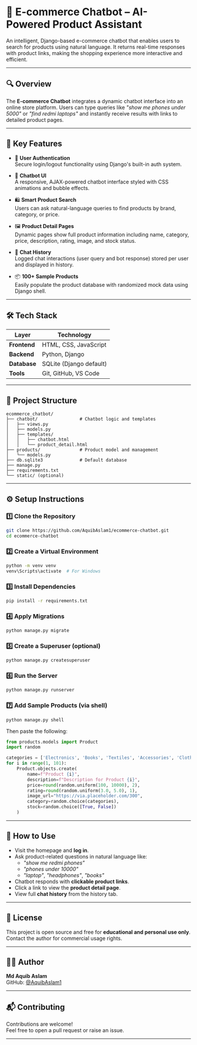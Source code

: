 
# 🤖 E-commerce Chatbot – AI-Powered Product Assistant

An intelligent, Django-based e-commerce chatbot that enables users to search for products using natural language. It returns real-time responses with product links, making the shopping experience more interactive and efficient.

---

## 🔍 Overview

The **E-commerce Chatbot** integrates a dynamic chatbot interface into an online store platform. Users can type queries like _"show me phones under 5000"_ or _"find redmi laptops"_ and instantly receive results with links to detailed product pages.

---

## 🚀 Key Features

- 🔐 **User Authentication**  
  Secure login/logout functionality using Django's built-in auth system.

- 💬 **Chatbot UI**  
  A responsive, AJAX-powered chatbot interface styled with CSS animations and bubble effects.

- 🛍️ **Smart Product Search**  
  Users can ask natural-language queries to find products by brand, category, or price.

- 🖼️ **Product Detail Pages**  
  Dynamic pages show full product information including name, category, price, description, rating, image, and stock status.

- 🧠 **Chat History**  
  Logged chat interactions (user query and bot response) stored per user and displayed in history.

- 📦 **100+ Sample Products**  
  Easily populate the product database with randomized mock data using Django shell.

---

## 🛠️ Tech Stack

| Layer        | Technology                |
|--------------|---------------------------|
| **Frontend** | HTML, CSS, JavaScript     |
| **Backend**  | Python, Django            |
| **Database** | SQLite (Django default)   |
| **Tools**    | Git, GitHub, VS Code      |

---

## 📁 Project Structure

```
ecommerce_chatbot/
├── chatbot/                # Chatbot logic and templates
│   ├── views.py
│   ├── models.py
│   ├── templates/
│   │   ├── chatbot.html
│   │   └── product_detail.html
├── products/               # Product model and management
│   └── models.py
├── db.sqlite3              # Default database
├── manage.py
├── requirements.txt
└── static/ (optional)
```

---

## ⚙️ Setup Instructions

### 1️⃣ Clone the Repository

```bash
git clone https://github.com/AquibAslam1/ecommerce-chatbot.git
cd ecommerce-chatbot
```

### 2️⃣ Create a Virtual Environment

```bash
python -m venv venv
venv\Scripts\activate  # For Windows
```

### 3️⃣ Install Dependencies

```bash
pip install -r requirements.txt
```

### 4️⃣ Apply Migrations

```bash
python manage.py migrate
```

### 5️⃣ Create a Superuser (optional)

```bash
python manage.py createsuperuser
```

### 6️⃣ Run the Server

```bash
python manage.py runserver
```

### 7️⃣ Add Sample Products (via shell)

```bash
python manage.py shell
```

Then paste the following:

```python
from products.models import Product
import random

categories = ['Electronics', 'Books', 'Textiles', 'Accessories', 'Clothing']
for i in range(1, 101):
    Product.objects.create(
        name=f"Product {i}",
        description=f"Description for Product {i}",
        price=round(random.uniform(100, 10000), 2),
        rating=round(random.uniform(3.0, 5.0), 1),
        image_url="https://via.placeholder.com/300",
        category=random.choice(categories),
        stock=random.choice([True, False])
    )
```

---

## 🧪 How to Use

- Visit the homepage and **log in**.
- Ask product-related questions in natural language like:
  - _"show me redmi phones"_
  - _"phones under 10000"_
  - _"laptop"_, _"headphones"_, _"books"_
- Chatbot responds with **clickable product links**.
- Click a link to view the **product detail page**.
- View full **chat history** from the history tab.

---

## 📄 License

This project is open source and free for **educational and personal use only**.  
Contact the author for commercial usage rights.

---

## 👨‍💻 Author

**Md Aquib Aslam**  
GitHub: [@AquibAslam1](https://github.com/AquibAslam1)

---

## 📬 Contributing

Contributions are welcome!  
Feel free to open a pull request or raise an issue.

---
